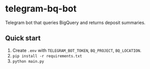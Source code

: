 # telegram-bq-bot
Telegram bot that queries BigQuery and returns deposit summaries.

## Quick start
1. Create `.env` with `TELEGRAM_BOT_TOKEN`, `BQ_PROJECT`, `BQ_LOCATION`.
2. `pip install -r requirements.txt`
3. `python main.py`
